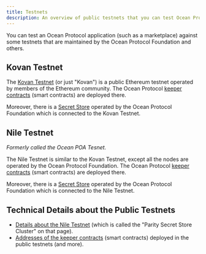 ```yaml
---
title: Testnets
description: An overview of public testnets that you can test Ocean Protocol applications against.
---
```


You can test an Ocean Protocol application (such as a marketplace) against some testnets that are maintained by the Ocean Protocol Foundation and others.

## Kovan Testnet

The [Kovan Testnet](https://github.com/kovan-testnet/proposal) (or just "Kovan") is a public Ethereum testnet operated by members of the Ethereum community. The Ocean Protocol [keeper contracts](https://github.com/oceanprotocol/keeper-contracts) (smart contracts) are deployed there.

Moreover, there is a [Secret Store](/concepts/components/#secret-store) operated by the Ocean Protocol Foundation which is connected to the Kovan Testnet.

## Nile Testnet

_Formerly called the Ocean POA Tesnet._

The Nile Testnet is similar to the Kovan Testnet, except all the nodes are operated by the Ocean Protocol Foundation. The Ocean Protocol [keeper contracts](https://github.com/oceanprotocol/keeper-contracts) (smart contracts) are deployed there.

Moreover, there is a [Secret Store](/concepts/components/#secret-store) operated by the Ocean Protocol Foundation which is connected to the Nile Testnet.

## Technical Details about the Public Testnets

- [Details about the Nile Testnet](https://github.com/oceanprotocol/dev-ocean/blob/master/doc/devops/secret-store-cluster.md) (which is called the "Parity Secret Store Cluster" on that page).
- [Addresses of the keeper contracts](https://github.com/oceanprotocol/keeper-contracts#testnet-deployment) (smart contracts) deployed in the public testnets (and more).
